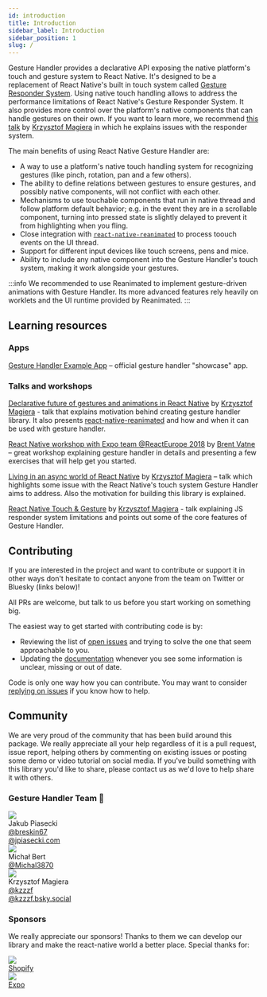 ```yaml
---
id: introduction
title: Introduction
sidebar_label: Introduction
sidebar_position: 1
slug: /
---
```


Gesture Handler provides a declarative API exposing the native platform's touch and gesture system to React Native. It's designed to be a replacement of React Native's built in touch system called [Gesture Responder System](http://reactnative.dev/docs/gesture-responder-system). Using native touch handling allows to address the performance limitations of React Native's Gesture Responder System. It also provides more control over the platform's native components that can handle gestures on their own. If you want to learn more, we recommend [this talk](https://www.youtube.com/watch?v=V8maYc4R2G0) by [Krzysztof Magiera](https://twitter.com/kzzzf) in which he explains issues with the responder system.

The main benefits of using React Native Gesture Handler are:

- A way to use a platform's native touch handling system for recognizing gestures (like pinch, rotation, pan and a few others).
- The ability to define relations between gestures to ensure gestures, and possibly native components, will not conflict with each other.
- Mechanisms to use touchable components that run in native thread and follow platform default behavior; e.g. in the event they are in a scrollable component, turning into pressed state is slightly delayed to prevent it from highlighting when you fling.
- Close integration with [`react-native-reanimated`](https://docs.swmansion.com/react-native-reanimated/) to process toouch events on the UI thread.
- Support for different input devices like touch screens, pens and mice.
- Ability to include any native component into the Gesture Handler's touch system, making it work alongside your gestures.

:::info
We recommended to use Reanimated to implement gesture-driven animations with Gesture Handler. Its more advanced features rely heavily on worklets and the UI runtime provided by Reanimated.
:::

## Learning resources

### Apps

[Gesture Handler Example App](https://github.com/software-mansion/react-native-gesture-handler/blob/main/example) – official gesture handler "showcase" app.

### Talks and workshops

[Declarative future of gestures and animations in React Native](https://www.youtube.com/watch?v=kdq4z2708VM) by [Krzysztof Magiera](https://twitter.com/kzzzf) - talk that explains motivation behind creating gesture handler library. It also presents [react-native-reanimated](https://github.com/software-mansion/react-native-reanimated) and how and when it can be used with gesture handler.

[React Native workshop with Expo team @ReactEurope 2018](https://youtu.be/JSIoE_ReeDk?t=41m49s) by [Brent Vatne](https://twitter.com/notbrent) – great workshop explaining gesture handler in details and presenting a few exercises that will help get you started.

[Living in an async world of React Native](https://www.youtube.com/watch?v=-Izgons3mec) by [Krzysztof Magiera](https://twitter.com/kzzzf) – talk which highlights some issue with the React Native's touch system Gesture Handler aims to address. Also the motivation for building this library is explained.

[React Native Touch & Gesture](https://www.youtube.com/watch?v=V8maYc4R2G0) by [Krzysztof Magiera](https://twitter.com/kzzzf) - talk explaining JS responder system limitations and points out some of the core features of Gesture Handler.

## Contributing

If you are interested in the project and want to contribute or support it in other ways don't hesitate to contact anyone from the team on Twitter or Bluesky (links below)!

All PRs are welcome, but talk to us before you start working on something big.

The easiest way to get started with contributing code is by:

- Reviewing the list of [open issues](https://github.com/software-mansion/react-native-gesture-handler/issues) and trying to solve the one that seem approachable to you.
- Updating the [documentation](https://github.com/software-mansion/react-native-gesture-handler/blob/main/docs) whenever you see some information is unclear, missing or out of date.

Code is only one way how you can contribute. You may want to consider [replying on issues](https://github.com/software-mansion/react-native-gesture-handler/issues) if you know how to help.

## Community

We are very proud of the community that has been build around this package. We really appreciate all your help regardless of it is a pull request, issue report, helping others by commenting on existing issues or posting some demo or video tutorial on social media.
If you've build something with this library you'd like to share, please contact us as we'd love to help share it with others.

### Gesture Handler Team 🚀

<div className="community-holder-container">

  <div className="community-holder-container-item">
    <div className="community-imageHolder">
      <img src="https://ca.slack-edge.com/T03Q9AMJJ-U02700KC6J1-0c9e18c89e71-512" />
    </div>
    <div>Jakub Piasecki</div>
    <div><a href="https://twitter.com/breskin67">@breskin67</a></div>
    <div><a href="https://bsky.app/profile/jpiasecki.com">@jpiasecki.com</a></div>
  </div>

  <div className="community-holder-container-item">
    <div className="community-imageHolder">
      <img src="https://ca.slack-edge.com/T03Q9AMJJ-U03N3HU2C0M-60a31c54a7d5-512" />
    </div>
    <div>Michał Bert</div>
    <div><a href="https://x.com/Michal3870">@Michal3870</a></div>
  </div>

  <div className="community-holder-container-item">
    <div className="community-imageHolder">
      <img src="https://ca.slack-edge.com/T03Q9AMJJ-U0F40CATS-d0a2e7559a1b-512" />
    </div>
    <div>Krzysztof Magiera</div>
    <div><a href="https://twitter.com/kzzzf">@kzzzf</a></div>
    <div><a href="https://bsky.app/profile/kzzzf.bsky.social">@kzzzf.bsky.social</a></div>
  </div>

</div>

### Sponsors

We really appreciate our sponsors! Thanks to them we can develop our library and make the react-native world a better place. Special thanks for:

<div className="community-holder-container">

  <div className="community-holder-container-item">
    <a href="https://www.shopify.com/">
      <div className="community-imageHolder">
        <img src="https://avatars1.githubusercontent.com/u/8085?v=3&s=100" />
      </div>
      <div>Shopify</div>
    </a>
  </div>

  <div className="community-holder-container-item">
    <a href="https://expo.dev">
      <div className="community-imageHolder">
        <img className="community-imageHolder" src="https://avatars2.githubusercontent.com/u/12504344?v=3&s=100" />
      </div>
      <div>Expo</div>
    </a>
  </div>

</div>

